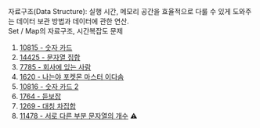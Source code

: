 자료구조(Data Structure): 실행 시간, 메모리 공간을 효율적으로 다룰 수 있게 도와주는 데이터 보관 방법과 데이터에 관한 연산.  
Set / Map의 자료구조, 시간복잡도 문제

1. <a href="https://www.acmicpc.net/problem/10815" target="_blank">10815 - 숫자 카드</a>
2. <a href="https://www.acmicpc.net/problem/14425" target="_blank">14425 - 문자열 집합</a>
3. <a href="https://www.acmicpc.net/problem/7785" target="_blank">7785 - 회사에 있는 사람</a>
4. <a href="https://www.acmicpc.net/problem/1620" target="_blank">1620 - 나는야 포켓몬 마스터 이다솜</a>
5. <a href="https://www.acmicpc.net/problem/10816" target="_blank">10816 - 숫자 카드 2</a>
6. <a href="https://www.acmicpc.net/problem/1764" target="_blank">1764 - 듣보잡</a>
7. <a href="https://www.acmicpc.net/problem/1269" target="_blank">1269 - 대칭 차집합</a>
8. <a href="https://www.acmicpc.net/problem/11478" target="_blank">11478 - 서로 다른 부분 문자열의 개수</a> ⚠️
